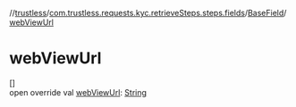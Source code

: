 //[trustless](../../../index.md)/[com.trustless.requests.kyc.retrieveSteps.steps.fields](../index.md)/[BaseField](index.md)/[webViewUrl](web-view-url.md)

# webViewUrl

[]\
open override val [webViewUrl](web-view-url.md): [String](https://kotlinlang.org/api/latest/jvm/stdlib/kotlin/-string/index.html)
